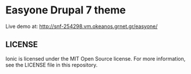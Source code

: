 # Easyone Drupal 7 theme

Live demo at: http://snf-254298.vm.okeanos.grnet.gr/easyone/

## LICENSE

Ionic is licensed under the MIT Open Source license. For more information, see the LICENSE file in this repository.